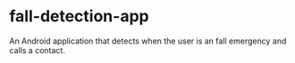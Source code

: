 # fall-detection-app
An Android application that detects when the user is an fall emergency and calls a contact.
